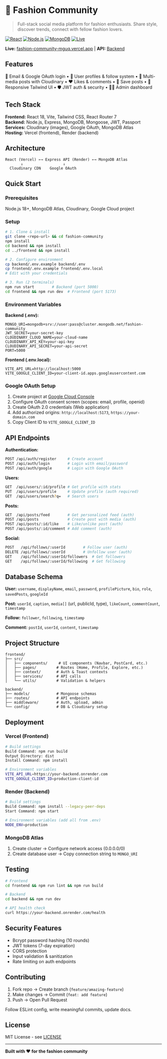 # 👗 Fashion Community

> Full-stack social media platform for fashion enthusiasts. Share style, discover trends, connect with fellow fashion lovers.

[![React](https://img.shields.io/badge/React-18.3.1-blue?logo=react)](https://reactjs.org/)
[![Node.js](https://img.shields.io/badge/Node.js-Express-green?logo=node.js)](https://nodejs.org/)
[![MongoDB](https://img.shields.io/badge/MongoDB-Atlas-green?logo=mongodb)](https://www.mongodb.com/)
[![Live](https://img.shields.io/badge/Status-Live-success)](https://fashion-community-mguq.vercel.app)

**Live:** [fashion-community-mguq.vercel.app](https://fashion-community-mguq.vercel.app) | **API:** [Backend](https://fashion-community-backend.onrender.com)

## Features

🔐 Email & Google OAuth login • 👤 User profiles & follow system • 📸 Multi-media posts with Cloudinary • ❤️ Likes & comments • 🔖 Save posts • 🎨 Responsive Tailwind UI • 🛡️ JWT auth & security • 👨‍💼 Admin dashboard

## Tech Stack

**Frontend:** React 18, Vite, Tailwind CSS, React Router 7  
**Backend:** Node.js, Express, MongoDB, Mongoose, JWT, Passport  
**Services:** Cloudinary (images), Google OAuth, MongoDB Atlas  
**Hosting:** Vercel (frontend), Render (backend)

## Architecture

```
React (Vercel) ←→ Express API (Render) ←→ MongoDB Atlas
       ↓                  ↓                    
  Cloudinary CDN    Google OAuth
```

## Quick Start

### Prerequisites
Node.js 18+, MongoDB Atlas, Cloudinary, Google Cloud project

### Setup

```bash
# 1. Clone & install
git clone <repo-url> && cd fashion-community
npm install
cd backend && npm install
cd ../frontend && npm install

# 2. Configure environment
cp backend/.env.example backend/.env
cp frontend/.env.example frontend/.env.local
# Edit with your credentials

# 3. Run (2 terminals)
npm run start        # Backend (port 5000)
cd frontend && npm run dev  # Frontend (port 5173)
```

### Environment Variables

**Backend (.env):**
```env
MONGO_URI=mongodb+srv://user:pass@cluster.mongodb.net/fashion-community
JWT_SECRET=your-secret-key
CLOUDINARY_CLOUD_NAME=your-cloud-name
CLOUDINARY_API_KEY=your-api-key
CLOUDINARY_API_SECRET=your-api-secret
PORT=5000
```

**Frontend (.env.local):**
```env
VITE_API_URL=http://localhost:5000
VITE_GOOGLE_CLIENT_ID=your-client-id.apps.googleusercontent.com
```

### Google OAuth Setup

1. Create project at [Google Cloud Console](https://console.cloud.google.com/)
2. Configure OAuth consent screen (scopes: email, profile, openid)
3. Create OAuth 2.0 credentials (Web application)
4. Add authorized origins: `http://localhost:5173`, `https://your-domain.com`
5. Copy Client ID to `VITE_GOOGLE_CLIENT_ID`

## API Endpoints

**Authentication:**
```bash
POST /api/auth/register     # Create account
POST /api/auth/login        # Login with email/password
POST /api/auth/google       # Login with Google OAuth
```

**Users:**
```bash
GET  /api/users/:id/profile # Get profile with stats
PUT  /api/users/profile     # Update profile (auth required)
GET  /api/users/search?q=   # Search users
```

**Posts:**
```bash
GET  /api/posts/feed        # Get personalized feed (auth)
POST /api/posts             # Create post with media (auth)
POST /api/posts/:id/like    # Like/unlike post (auth)
POST /api/posts/:id/comment # Add comment (auth)
```

**Social:**
```bash
POST   /api/follows/:userId        # Follow user (auth)
DELETE /api/follows/:userId        # Unfollow user (auth)
GET    /api/follows/:userId/followers  # Get followers
GET    /api/follows/:userId/following  # Get following
```

## Database Schema

**User:** `username`, `displayName`, `email`, `password`, `profilePicture`, `bio`, `role`, `savedPosts`, `googleId`

**Post:** `userId`, `caption`, `media[]` (url, publicId, type), `likeCount`, `commentCount`, `timestamp`

**Follow:** `follower`, `following`, `timestamp`

**Comment:** `postId`, `userId`, `content`, `timestamp`

## Project Structure

```
frontend/
├── src/
│   ├── components/     # UI components (Navbar, PostCard, etc.)
│   ├── pages/         # Routes (Home, Profile, Explore, etc.)
│   ├── context/       # Auth & Toast contexts
│   ├── services/      # API calls
│   └── utils/         # Validation & helpers

backend/
├── models/            # Mongoose schemas
├── routes/            # API endpoints
├── middleware/        # Auth, upload, admin
└── config/            # DB & Cloudinary setup
```

## Deployment

### Vercel (Frontend)

```bash
# Build settings
Build Command: npm run build
Output Directory: dist
Install Command: npm install

# Environment variables
VITE_API_URL=https://your-backend.onrender.com
VITE_GOOGLE_CLIENT_ID=production-client-id
```

### Render (Backend)

```bash
# Build settings
Build Command: npm install --legacy-peer-deps
Start Command: npm start

# Environment variables (add all from .env)
NODE_ENV=production
```

### MongoDB Atlas

1. Create cluster → Configure network access (0.0.0.0/0)
2. Create database user → Copy connection string to `MONGO_URI`

## Testing

```bash
# Frontend
cd frontend && npm run lint && npm run build

# Backend
cd backend && npm run dev

# API health check
curl https://your-backend.onrender.com/health
```

## Security Features

- Bcrypt password hashing (10 rounds)
- JWT tokens (7-day expiration)
- CORS protection
- Input validation & sanitization
- Rate limiting on auth endpoints

## Contributing

1. Fork repo → Create branch (`feature/amazing-feature`)
2. Make changes → Commit (`feat: add feature`)
3. Push → Open Pull Request

Follow ESLint config, write meaningful commits, update docs.

## License

MIT License - see [LICENSE](LICENSE)

---

**Built with ❤️ for the fashion community**
